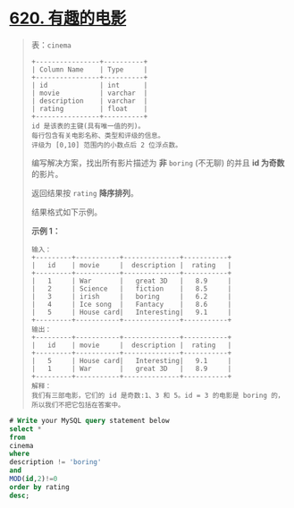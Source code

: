 # [620. 有趣的电影](https://leetcode.cn/problems/not-boring-movies/)



> 表：`cinema`
>
> ```
> +----------------+----------+
> | Column Name    | Type     |
> +----------------+----------+
> | id             | int      |
> | movie          | varchar  |
> | description    | varchar  |
> | rating         | float    |
> +----------------+----------+
> id 是该表的主键(具有唯一值的列)。
> 每行包含有关电影名称、类型和评级的信息。
> 评级为 [0,10] 范围内的小数点后 2 位浮点数。
> ```
>
>  
>
> 编写解决方案，找出所有影片描述为 **非** `boring` (不无聊) 的并且 **id 为奇数** 的影片。
>
> 返回结果按 `rating` **降序排列**。
>
> 结果格式如下示例。
>
>  
>
> **示例 1：**
>
> ```
> 输入：
> +---------+-----------+--------------+-----------+
> |   id    | movie     |  description |  rating   |
> +---------+-----------+--------------+-----------+
> |   1     | War       |   great 3D   |   8.9     |
> |   2     | Science   |   fiction    |   8.5     |
> |   3     | irish     |   boring     |   6.2     |
> |   4     | Ice song  |   Fantacy    |   8.6     |
> |   5     | House card|   Interesting|   9.1     |
> +---------+-----------+--------------+-----------+
> 输出：
> +---------+-----------+--------------+-----------+
> |   id    | movie     |  description |  rating   |
> +---------+-----------+--------------+-----------+
> |   5     | House card|   Interesting|   9.1     |
> |   1     | War       |   great 3D   |   8.9     |
> +---------+-----------+--------------+-----------+
> 解释：
> 我们有三部电影，它们的 id 是奇数:1、3 和 5。id = 3 的电影是 boring 的，所以我们不把它包括在答案中。
> ```

```sql
# Write your MySQL query statement below
select * 
from 
cinema
where
description != 'boring'
and 
MOD(id,2)!=0
order by rating
desc;
```

